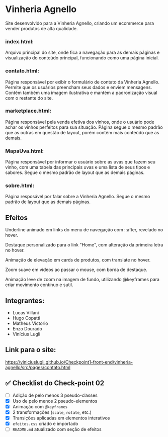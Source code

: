 # Vinheria Agnello

Site desenvolvido para a Vinheria Agnello, criando um ecommerce para vender produtos de alta qualidade.

### index.html:

Arquivo principal do site, onde fica a navegação para as demais páginas e visualização do conteúdo principal, funcionando como uma página inicial.

### contato.html:

Página responsável por exibir o formulário de contato da Vinheria Agnello. Permite que os usuários preencham seus dados e enviem mensagens. Contém também uma imagem ilustrativa e mantém a padronização visual com o restante do site.

### marketplace.html:

Página responsável pela venda efetiva dos vinhos, onde o usuário pode achar os vinhos perfeitos para sua situação. Página segue o mesmo padrão que as outras em questão de layout, porém contém mais conteúdo que as demais.

### MapaUva.html:

Página responsável por informar o usuário sobre as uvas que fazem seu vinho, com uma tabela das principais uvas e uma lista de seus tipos e sabores. Segue o mesmo padrão de layout que as demais páginas.

### sobre.html:

Página resposável por falar sobre a Vinheria Agnello. Segue o mesmo padrão de layout que as demais páginas.

## Efeitos

Underline animado em links do menu de navegação com ::after, revelado no hover.

Destaque personalizado para o link "Home", com alteração da primeira letra no hover.

Animação de elevação em cards de produtos, com translate no hover.

Zoom suave em vídeos ao passar o mouse, com borda de destaque.

Animação leve de zoom na imagem de fundo, utilizando @keyframes para criar movimento contínuo e sutil.

## Integrantes:

- Lucas Villani
- Hugo Copatti
- Matheus Victorio
- Enzo Dourado
- Vinícius Lugli

## Link para o site:

https://viniciuslugli.github.io/Checkpoint1-front-end/vinheria-agnello/src/pages/contato.html

## ✅ Checklist do Check-point 02

- [ ] Adição de pelo menos 3 pseudo-classes
- [x] Uso de pelo menos 2 pseudo-elementos
- [x] Animação com `@keyframes`
- [x] 2 transformações (`scale`, `rotate`, etc.)
- [x] Transições aplicadas em elementos interativos
- [x] `efeitos.css` criado e importado
- [ ] `README.md` atualizado com seção de efeitos
